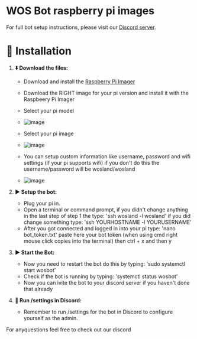 # WOS Bot raspberry pi images

For full bot setup instructions, please visit our [Discord server](https://discord.gg/HFnNnQWnbS).

# 🚀 Installation

1.  **⬇️ Download the files:**
    *   Download and install the [Raspberry Pi Imager](https://www.raspberrypi.com/software/)
    *   Download the RIGHT image for your pi version and install it with the Raspbeery Pi Imager
      
    *   Select your pi model
    *   ![image](https://github.com/user-attachments/assets/f4cbc405-c390-4d59-8341-b1437ec83f62)
    *   Select your pi image
    *   ![image](https://github.com/user-attachments/assets/7b87b488-b7e7-451a-ac85-8f3059b33ed1)
      
    *   You can setup custom information like username, password and wifi settings (if your pi supports wifi) if you don't do this the username/password will be wosland/wosland
    *   ![image](https://github.com/user-attachments/assets/fd7581ee-9e30-44ad-8e1c-36f52fa95b83)




2.  **▶️ Setup the bot:**
    *   Plug your pi in.
    *   Open a terminal or command prompt, if you didn't change anything in the last step of step 1 the type: 'ssh wosland -l wosland' if you did change something type: 'ssh YOURHOSTNAME -l YOURUSERNAME'
    *   After you got connected and logged in into your pi type: 'nano bot_token.txt' paste here your bot token (when using cmd right mouse click copies into the terminal) then ctrl + x and then y

3.  **▶️ Start the Bot:**
    *   Now you need to restart the bot do this by typing: 'sudo systemctl start wosbot'
    *   Check if the bot is running by typing: 'systemctl status wosbot'
    *   Now you can ivite the bot to your discord server if you haven't done that already

3.  **🔧 Run /settings in Discord:**
    *   Remember to run /settings for the bot in Discord to configure yourself as the admin.

For anyquestions feel free to check out our discord
